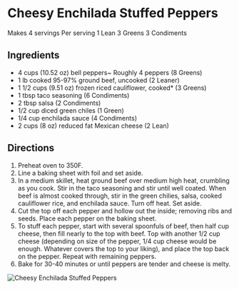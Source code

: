 # Cheesy Enchilada Stuffed Peppers

Makes 4 servings
Per serving
1 Lean
3 Greens
3 Condiments

## Ingredients
* 4 cups (10.52 oz) bell peppers~ Roughly 4 peppers (8 Greens)
* 1 lb cooked 95-97% ground beef, uncooked (2 Leaner)
* 1 1/2 cups (9.51 oz) frozen riced cauliflower, cooked* (3 Greens)
* 1 tbsp taco seasoning (6 Condiments)
* 2 tbsp salsa (2 Condiments)
* 1/2 cup diced green chiles (1 Green)
* 1/4 cup enchilada sauce (4 Condiments)
* 2 cups (8 oz) reduced fat Mexican cheese (2 Lean)

## Directions
1. Preheat oven to 350F.
2. Line a baking sheet with foil and set aside.
3. In a medium skillet, heat ground beef over medium high heat, crumbling as you cook. Stir in the taco seasoning and stir until well coated. When beef is almost cooked through, stir in the green chilies, salsa, cooked cauliflower rice, and enchilada sauce. Turn off heat. Set aside.
4. Cut the top off each pepper and hollow out the inside; removing ribs and seeds. Place each pepper on the baking sheet.
5. To stuff each pepper, start with several spoonfuls of beef, then half cup cheese, then fill nearly to the top with beef. Top with another 1/2 cup cheese (depending on size of the pepper, 1/4 cup cheese would be enough. Whatever covers the top to your liking), and place the top back on the pepper. Repeat with remaining peppers.
6. Bake for 30-40 minutes or until peppers are tender and cheese is melty.

![Cheesy Enchilada Stuffed Peppers](images/Cheesy%20Enchilada%20Stuffed%20Peppers.png)


